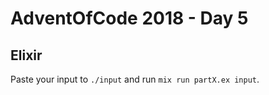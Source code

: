 # AdventOfCode 2018 - Day 5

## Elixir

Paste your input to `./input` and run `mix run partX.ex input`.
